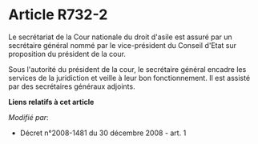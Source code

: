 # Article R732-2

Le secrétariat de la Cour nationale du droit d'asile est assuré par un secrétaire général nommé par le vice-président du
Conseil d'Etat sur proposition du président de la cour.

Sous l'autorité du président de la cour, le secrétaire général encadre les services de la juridiction et veille à leur bon
fonctionnement. Il est assisté par des secrétaires généraux adjoints.

**Liens relatifs à cet article**

_Modifié par_:

  - Décret n°2008-1481 du 30 décembre 2008 - art. 1
